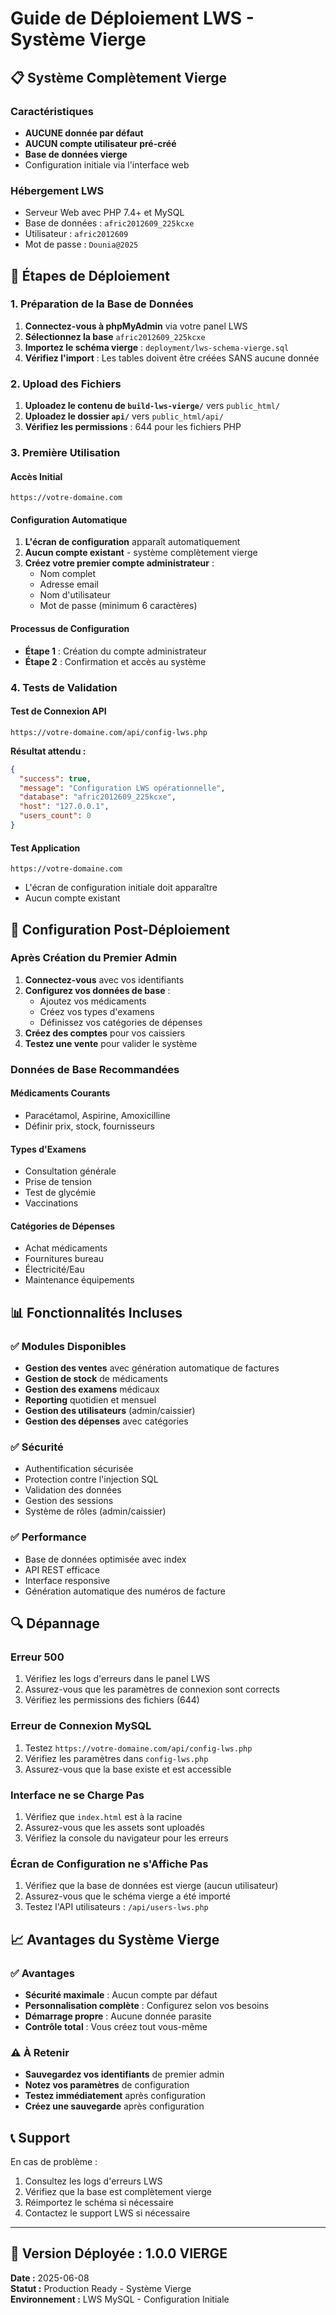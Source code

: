 
# Guide de Déploiement LWS - Système Vierge

## 📋 Système Complètement Vierge

### Caractéristiques
- **AUCUNE donnée par défaut**
- **AUCUN compte utilisateur pré-créé**
- **Base de données vierge**
- Configuration initiale via l'interface web

### Hébergement LWS
- Serveur Web avec PHP 7.4+ et MySQL
- Base de données : `afric2012609_225kcxe`
- Utilisateur : `afric2012609`
- Mot de passe : `Dounia@2025`

## 🚀 Étapes de Déploiement

### 1. Préparation de la Base de Données

1. **Connectez-vous à phpMyAdmin** via votre panel LWS
2. **Sélectionnez la base** `afric2012609_225kcxe`
3. **Importez le schéma vierge** : `deployment/lws-schema-vierge.sql`
4. **Vérifiez l'import** : Les tables doivent être créées SANS aucune donnée

### 2. Upload des Fichiers

1. **Uploadez le contenu de `build-lws-vierge/`** vers `public_html/`
2. **Uploadez le dossier `api/`** vers `public_html/api/`
3. **Vérifiez les permissions** : 644 pour les fichiers PHP

### 3. Première Utilisation

#### Accès Initial
```
https://votre-domaine.com
```

#### Configuration Automatique
1. **L'écran de configuration** apparaît automatiquement
2. **Aucun compte existant** - système complètement vierge
3. **Créez votre premier compte administrateur** :
   - Nom complet
   - Adresse email
   - Nom d'utilisateur
   - Mot de passe (minimum 6 caractères)

#### Processus de Configuration
- **Étape 1** : Création du compte administrateur
- **Étape 2** : Confirmation et accès au système

### 4. Tests de Validation

#### Test de Connexion API
```
https://votre-domaine.com/api/config-lws.php
```
**Résultat attendu :**
```json
{
  "success": true,
  "message": "Configuration LWS opérationnelle",
  "database": "afric2012609_225kcxe",
  "host": "127.0.0.1",
  "users_count": 0
}
```

#### Test Application
```
https://votre-domaine.com
```
- L'écran de configuration initiale doit apparaître
- Aucun compte existant

## 🔧 Configuration Post-Déploiement

### Après Création du Premier Admin

1. **Connectez-vous** avec vos identifiants
2. **Configurez vos données de base** :
   - Ajoutez vos médicaments
   - Créez vos types d'examens
   - Définissez vos catégories de dépenses
3. **Créez des comptes** pour vos caissiers
4. **Testez une vente** pour valider le système

### Données de Base Recommandées

#### Médicaments Courants
- Paracétamol, Aspirine, Amoxicilline
- Définir prix, stock, fournisseurs

#### Types d'Examens
- Consultation générale
- Prise de tension
- Test de glycémie
- Vaccinations

#### Catégories de Dépenses
- Achat médicaments
- Fournitures bureau
- Électricité/Eau
- Maintenance équipements

## 📊 Fonctionnalités Incluses

### ✅ Modules Disponibles
- **Gestion des ventes** avec génération automatique de factures
- **Gestion de stock** de médicaments
- **Gestion des examens** médicaux
- **Reporting** quotidien et mensuel
- **Gestion des utilisateurs** (admin/caissier)
- **Gestion des dépenses** avec catégories

### ✅ Sécurité
- Authentification sécurisée
- Protection contre l'injection SQL
- Validation des données
- Gestion des sessions
- Système de rôles (admin/caissier)

### ✅ Performance
- Base de données optimisée avec index
- API REST efficace
- Interface responsive
- Génération automatique des numéros de facture

## 🔍 Dépannage

### Erreur 500
1. Vérifiez les logs d'erreurs dans le panel LWS
2. Assurez-vous que les paramètres de connexion sont corrects
3. Vérifiez les permissions des fichiers (644)

### Erreur de Connexion MySQL
1. Testez `https://votre-domaine.com/api/config-lws.php`
2. Vérifiez les paramètres dans `config-lws.php`
3. Assurez-vous que la base existe et est accessible

### Interface ne se Charge Pas
1. Vérifiez que `index.html` est à la racine
2. Assurez-vous que les assets sont uploadés
3. Vérifiez la console du navigateur pour les erreurs

### Écran de Configuration ne s'Affiche Pas
1. Vérifiez que la base de données est vierge (aucun utilisateur)
2. Assurez-vous que le schéma vierge a été importé
3. Testez l'API utilisateurs : `/api/users-lws.php`

## 📈 Avantages du Système Vierge

### ✅ Avantages
- **Sécurité maximale** : Aucun compte par défaut
- **Personnalisation complète** : Configurez selon vos besoins
- **Démarrage propre** : Aucune donnée parasite
- **Contrôle total** : Vous créez tout vous-même

### ⚠️ À Retenir
- **Sauvegardez vos identifiants** de premier admin
- **Notez vos paramètres** de configuration
- **Testez immédiatement** après configuration
- **Créez une sauvegarde** après configuration

## 📞 Support

En cas de problème :
1. Consultez les logs d'erreurs LWS
2. Vérifiez que la base est complètement vierge
3. Réimportez le schéma si nécessaire
4. Contactez le support LWS si nécessaire

---

## 🎯 Version Déployée : 1.0.0 VIERGE
**Date :** 2025-06-08  
**Statut :** Production Ready - Système Vierge  
**Environnement :** LWS MySQL - Configuration Initiale
